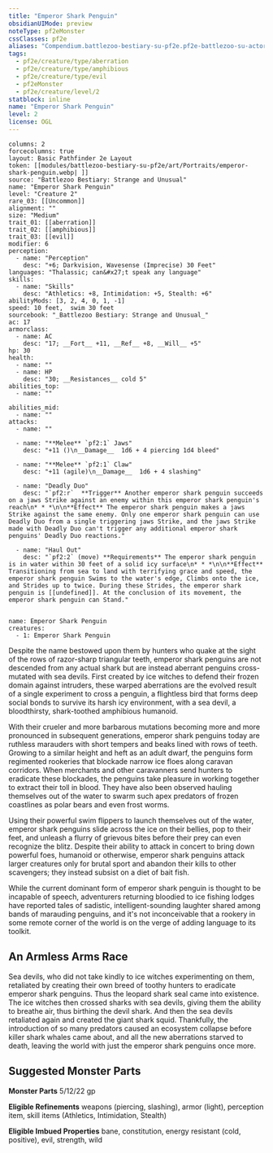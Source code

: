 ```yaml
---
title: "Emperor Shark Penguin"
obsidianUIMode: preview
noteType: pf2eMonster
cssClasses: pf2e
aliases: "Compendium.battlezoo-bestiary-su-pf2e.pf2e-battlezoo-su-actors.Actor.lSUPTQm697We2lao" 
tags:
  - pf2e/creature/type/aberration
  - pf2e/creature/type/amphibious
  - pf2e/creature/type/evil
  - pf2eMonster
  - pf2e/creature/level/2
statblock: inline
name: "Emperor Shark Penguin"
level: 2
license: OGL
---
```


```statblock
columns: 2
forcecolumns: true
layout: Basic Pathfinder 2e Layout
token: [[modules/battlezoo-bestiary-su-pf2e/art/Portraits/emperor-shark-penguin.webp| ]]
source: "Battlezoo Bestiary: Strange and Unusual"
name: "Emperor Shark Penguin"
level: "Creature 2"
rare_03: [[Uncommon]]
alignment: ""
size: "Medium"
trait_01: [[aberration]]
trait_02: [[amphibious]]
trait_03: [[evil]]
modifier: 6
perception:
  - name: "Perception"
    desc: "+6; Darkvision, Wavesense (Imprecise) 30 Feet"
languages: "Thalassic; can&#x27;t speak any language"
skills:
  - name: "Skills"
    desc: "Athletics: +8, Intimidation: +5, Stealth: +6"
abilityMods: [3, 2, 4, 0, 1, -1]
speed: 10 feet,  swim 30 feet
sourcebook: "_Battlezoo Bestiary: Strange and Unusual_"
ac: 17
armorclass:
  - name: AC
    desc: "17; __Fort__ +11, __Ref__ +8, __Will__ +5"
hp: 30
health:
  - name: ""
  - name: HP
    desc: "30; __Resistances__ cold 5"
abilities_top:
  - name: ""

abilities_mid:
  - name: ""
attacks:
  - name: ""

  - name: "**Melee** `pf2:1` Jaws"
    desc: "+11 ()\n__Damage__  1d6 + 4 piercing 1d4 bleed"

  - name: "**Melee** `pf2:1` Claw"
    desc: "+11 (agile)\n__Damage__  1d6 + 4 slashing"

  - name: "Deadly Duo"
    desc: "`pf2:r`  **Trigger** Another emperor shark penguin succeeds on a jaws Strike against an enemy within this emperor shark penguin's reach\n* * *\n\n**Effect** The emperor shark penguin makes a jaws Strike against the same enemy. Only one emperor shark penguin can use Deadly Duo from a single triggering jaws Strike, and the jaws Strike made with Deadly Duo can't trigger any additional emperor shark penguins' Deadly Duo reactions."

  - name: "Haul Out"
    desc: "`pf2:2` (move) **Requirements** The emperor shark penguin is in water within 30 feet of a solid icy surface\n* * *\n\n**Effect** Transitioning from sea to land with terrifying grace and speed, the emperor shark penguin Swims to the water's edge, Climbs onto the ice, and Strides up to twice. During these Strides, the emperor shark penguin is [[undefined]]. At the conclusion of its movement, the emperor shark penguin can Stand."
 
```

```encounter-table
name: Emperor Shark Penguin
creatures:
  - 1: Emperor Shark Penguin
```



Despite the name bestowed upon them by hunters who quake at the sight of the rows of razor-sharp triangular teeth, emperor shark penguins are not descended from any actual shark but are instead aberrant penguins cross-mutated with sea devils. First created by ice witches to defend their frozen domain against intruders, these warped aberrations are the evolved result of a single experiment to cross a penguin, a flightless bird that forms deep social bonds to survive its harsh icy environment, with a sea devil, a bloodthirsty, shark-toothed amphibious humanoid.

With their crueler and more barbarous mutations becoming more and more pronounced in subsequent generations, emperor shark penguins today are ruthless marauders with short tempers and beaks lined with rows of teeth. Growing to a similar height and heft as an adult dwarf, the penguins form regimented rookeries that blockade narrow ice floes along caravan corridors. When merchants and other caravanners send hunters to eradicate these blockades, the penguins take pleasure in working together to extract their toll in blood. They have also been observed hauling themselves out of the water to swarm such apex predators of frozen coastlines as polar bears and even frost worms.

Using their powerful swim flippers to launch themselves out of the water, emperor shark penguins slide across the ice on their bellies, pop to their feet, and unleash a flurry of grievous bites before their prey can even recognize the blitz. Despite their ability to attack in concert to bring down powerful foes, humanoid or otherwise, emperor shark penguins attack larger creatures only for brutal sport and abandon their kills to other scavengers; they instead subsist on a diet of bait fish.

While the current dominant form of emperor shark penguin is thought to be incapable of speech, adventurers returning bloodied to ice fishing lodges have reported tales of sadistic, intelligent-sounding laughter shared among bands of marauding penguins, and it's not inconceivable that a rookery in some remote corner of the world is on the verge of adding language to its toolkit.

## An Armless Arms Race

Sea devils, who did not take kindly to ice witches experimenting on them, retaliated by creating their own breed of toothy hunters to eradicate emperor shark penguins. Thus the leopard shark seal came into existence. The ice witches then crossed sharks with sea devils, giving them the ability to breathe air, thus birthing the devil shark. And then the sea devils retaliated again and created the giant shark squid. Thankfully, the introduction of so many predators caused an ecosystem collapse before killer shark whales came about, and all the new aberrations starved to death, leaving the world with just the emperor shark penguins once more.

## Suggested Monster Parts

**Monster Parts** 5/12/22 gp

**Eligible Refinements** weapons (piercing, slashing), armor (light), perception item, skill items (Athletics, Intimidation, Stealth)

**Eligible Imbued Properties** bane, constitution, energy resistant (cold, positive), evil, strength, wild
